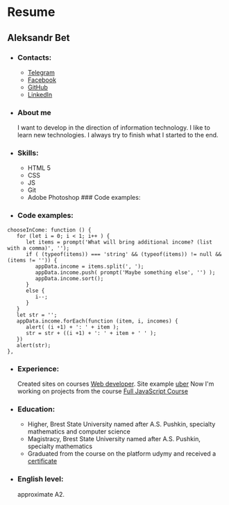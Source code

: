 # Resume
   ## **Aleksandr Bet**
*  ### Contacts:
   - [Telegram](https://t.me/Alex_van_Bet) 
   - [Facebook](https://www.facebook.com/profile.php?id=100001217534271)
   - [GitHub](https://github.com/Alex-van-Bet)
   - [LinkedIn](https://www.linkedin.com/in/alexander-bet-54372014a)
 
*  ### About me
    I want to develop in the direction of information technology. 
    I like to learn new technologies. 
    I always try to finish what I started to the end.
*  ### Skills:
     * HTML 5
     * CSS
     * JS
     * Git
     * Adobe Photoshop ### Code examples:
   
*  ### Code examples:
```
chooseInCome: function () {
   for (let i = 0; i < 1; i++ ) {
      let items = prompt('What will bring additional income? (list with a comma)', '');
      if ( (typeof(items)) === 'string' && (typeof(items)) != null && (items != '')) {
         appData.income = items.split(', ');
         appData.income.push( prompt('Maybe something else', '') );
         appData.income.sort();
      }
      else {
         i--;
      }
   }
   let str = '';
   appData.income.forEach(function (item, i, incomes) {
      alert( (i +1) + ': ' + item );
      str = str + ((i +1) + ': ' + item + ' ' );
   })
   alert(str);
},
   ```
*  ### Experience: 
   Created sites on courses [Web developer](https://www.udemy.com/webdeveloper). Site example [uber](https://alex-van-bet.github.io)
   Now I'm working on projects from the course [Full JavaScript Course](https://www.udemy.com/javascript_full)
*  ### Education:
   * Higher, Brest State University named after A.S. Pushkin, specialty mathematics and computer science
   * Magistracy, Brest State University named after A.S. Pushkin, specialty mathematics
   * Graduated from the course on the platform udymy and received a [certificate](https://www.udemy.com/certificate/UC-61V36XM1)
*  ### English level: 
   approximate A2.